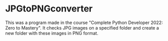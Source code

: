 # JPGtoPNGconverter
This was a program made in the course "Complete Python Developer 2022: Zero to Mastery". It checks JPG images on a specified folder and create a new folder with these images in PNG format. 
